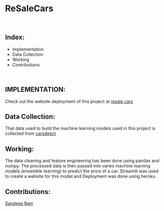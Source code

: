 # ReSaleCars
<br>

## Index:
  * Implementation
  * Data Collection
  * Working
  * Contributions
<br>

## IMPLEMENTATION:
Check out the website deployment of this project at [resale cars](https://resalecars.herokuapp.com/)
<br>

## Data Collection:
That data used to build the machine learning models used in this project is collected from [carsdirect](https://www.carsdirect.com/)
<br>

## Working:
The data cleaning and feature engineering has been done using pandas and numpy. The processed data is then passed into varies machine learning models (ensemble learning) to predict the price of a car. Streamlit was used to create a website for this model and Deployment was done using heroku.
<br>

## Contributions:
[Sandeep Ram](https://github.com/SandeepRam31)
<br>
